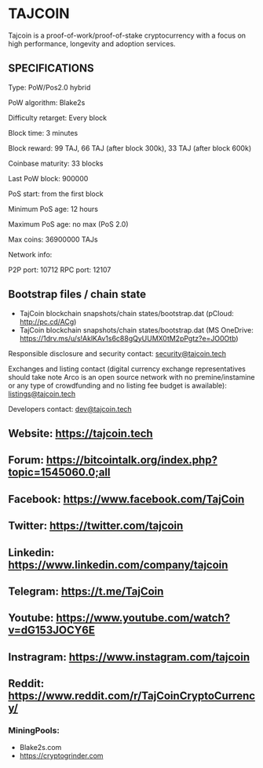 TAJCOIN
======

Tajcoin is a proof-of-work/proof-of-stake cryptocurrency with a focus on high performance, longevity and adoption services.


SPECIFICATIONS
--------------
Type:                   PoW/Pos2.0 hybrid

PoW algorithm:          Blake2s

Difficulty retarget:    Every block

Block time:             3 minutes

Block reward:           99 TAJ, 66 TAJ (after block 300k), 33 TAJ (after block 600k)

Coinbase maturity:      33 blocks

Last PoW block:         900000

PoS start:              from the first block

Minimum PoS age:        12 hours

Maximum PoS age:        no max (PoS 2.0)

Max coins:              36900000 TAJs

Network info:

P2P port: 10712
RPC port: 12107

## Bootstrap files / chain state

* TajCoin blockchain snapshots/chain states/bootstrap.dat (pCloud: http://pc.cd/ACg)
* TajCoin blockchain snapshots/chain states/bootstrap.dat (MS OneDrive: https://1drv.ms/u/s!AklKAv1s6c88gQyUUMX0tM2pPgtz?e=JO0Otb)

Responsible disclosure and security contact: security@tajcoin.tech

Exchanges and listing contact (digital currency exchange representatives should take note Arco is an open source network with no premine/instamine or any type of crowdfunding and no listing fee budget is awailable): listings@tajcoin.tech

Developers contact: dev@tajcoin.tech


## Website: https://tajcoin.tech
## Forum: https://bitcointalk.org/index.php?topic=1545060.0;all
## Facebook: https://www.facebook.com/TajCoin
## Twitter: https://twitter.com/tajcoin
## Linkedin: https://www.linkedin.com/company/tajcoin
## Telegram: https://t.me/TajCoin
## Youtube: https://www.youtube.com/watch?v=dG153JOCY6E 
## Instragram: https://www.instagram.com/tajcoin
## Reddit: https://www.reddit.com/r/TajCoinCryptoCurrency/


### MiningPools:  
- Blake2s.com
- https://cryptogrinder.com


